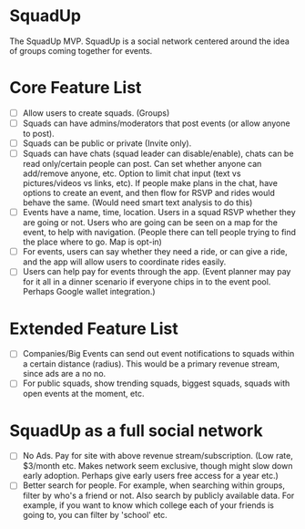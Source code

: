 # SquadUp

The SquadUp MVP. SquadUp is a social network centered around the idea of groups coming together for events.


# Core Feature List
- [ ] Allow users to create squads. (Groups) 
- [ ] Squads can have admins/moderators that post events (or allow anyone to post).
- [ ] Squads can be public or private (Invite only).
- [ ] Squads can have chats (squad leader can disable/enable), chats can be read only/certain people can post. Can set whether anyone can add/remove anyone, etc. Option to limit chat input (text vs pictures/videos vs links, etc). If people make plans in the chat, have options to create an event, and then flow for RSVP and rides would behave the same. (Would need smart text analysis to do this)
- [ ] Events have a name, time, location. Users in a squad RSVP whether they are going or not. Users who are going can be seen on a map for the event, to help with navigation. (People there can tell people trying to find the place where to go. Map is opt-in)
- [ ] For events, users can say whether they need a ride, or can give a ride, and the app will allow users to coordinate rides easily.
- [ ] Users can help pay for events through the app. (Event planner may pay for it all in a dinner scenario if everyone chips in to the event pool. Perhaps Google wallet integration.)

# Extended Feature List
- [ ] Companies/Big Events can send out event notifications to squads within a certain distance (radius). This would be a primary revenue stream, since ads are a no no.
- [ ] For public squads, show trending squads, biggest squads, squads with open events at the moment, etc.

# SquadUp as a full social network
- [ ] No Ads. Pay for site with above revenue stream/subscription. (Low rate, $3/month etc. Makes network seem exclusive, though might slow down early adoption. Perhaps give early users free access for a year etc.)
- [ ] Better search for people. For example, when searching within groups, filter by who's a friend or not. Also search by publicly available data. For example, if you want to know which college each of your friends is going to, you can filter by 'school' etc.
